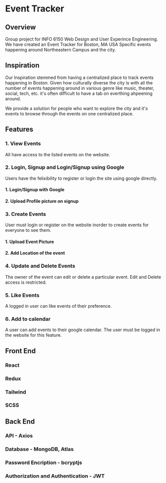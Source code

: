 # Event Tracker

## Overview 

Group project for INFO 6150 Web Design and User Experince Engineering. 
We have created an Event Tracker for Boston, MA USA Specific events happening around Northeastern Campus and the city. 

## Inspiration 
Our Inspiration stemmed from having a centralized place to track events happening in Boston. Given how culturally diverse the city is with all the number of events happening around in various genre like music, theater, social, tech, etc. it's often difficult to have a tab on everthing ahpeening around. 

We provide a solution for people who want to explore the city and it's events to browse through the events on one centralized place. 

## Features
### 1. View Events
All have access to the listed events on the website.

### 2. Login, Signup and Login/Signup using Google 
Users have the felixibility to register or login the site using google directly. 
#### 1. Login/Signup with Google 
#### 2. Upload Profile picture on signup 

### 3. Create Events
User must login or register on the website inorder to create events for everyone to see them.
#### 1. Upload Event Picture
#### 2. Add Location of the event 


### 4. Update and Delete Events
The owner of the event can edit or delete a particular event. Edit and Delete access is restricted.

### 5. Like Events
A logged in user can like events of their preference.


### 6. Add to calendar
A user can add events to their google calendar. The user must be logged in the website for this feature.  


## Front End
### React
### Redux
### Tailwind
### SCSS


## Back End
### API - Axios
### Database - MongoDB, Atlas 
### Password Encription - bcryptjs
### Authorization and Authentication - JWT
